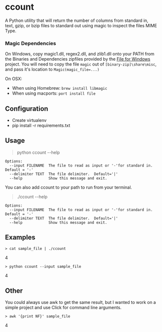 # ccount
A Python utility that will return the number of columns from standard in, text, gzip, or bzip files to standard out using magic to inspect the files MIME Type.

### Magic Dependencies

On Windows, copy magic1.dll, regex2.dll, and zlib1.dll onto your PATH from the Binaries and Dependencies zipfiles provided by the [File for Windows](http://gnuwin32.sourceforge.net/packages/file.htm) project.  You will need to copy the file `magic` out of `[binary-zip]\share\misc`, and pass it's location to `Magic(magic_file=...)`

On OSX:

- When using Homebrew: `brew install libmagic`
- When using macports: `port install file`

## Configuration
* Create virtualenv
* pip install -r requirements.txt

## Usage
> python ccount --help
```
Options:
  --input FILENAME  The file to read as input or '-'for standard in.  Default = '-'
  --delimiter TEXT  The file delimiter.  Default='|'
  --help            Show this message and exit.
```
You can also add ccount to your path to run from your terminal.

> ./ccount --help
```
Options:
  --input FILENAME  The file to read as input or '-'for standard in.  Default = '-'
  --delimiter TEXT  The file delimiter.  Default='|'
  --help            Show this message and exit.
 ``` 
## Examples

`> cat sample_file | ./ccount`

4

`> python ccount --input sample_file`

4
## Other
You could always use awk to get the same result, but I wanted to work on a simple project and use Click for command line arguments.

`> awk '{print NF}' sample_file`

4

